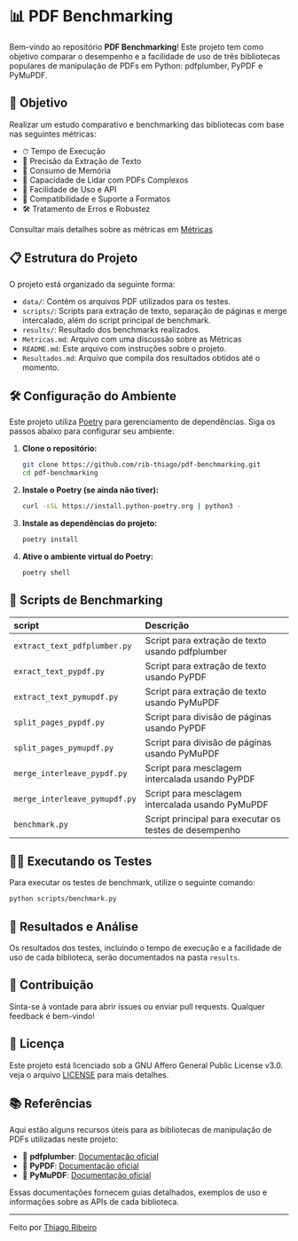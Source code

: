 # 📊 PDF Benchmarking

Bem-vindo ao repositório **PDF Benchmarking**! Este projeto tem como objetivo comparar o desempenho e a facilidade de uso de três bibliotecas populares de manipulação de PDFs em Python: pdfplumber, PyPDF e PyMuPDF.

## 🚀 Objetivo

Realizar um estudo comparativo e benchmarking das bibliotecas com base nas seguintes métricas:
- ⏱ Tempo de Execução
- 🧠 Precisão da Extração de Texto
- 🧩 Consumo de Memória
- 📄 Capacidade de Lidar com PDFs Complexos
- 🤖 Facilidade de Uso e API
- 🔄 Compatibilidade e Suporte a Formatos
- 🛠 Tratamento de Erros e Robustez

Consultar mais detalhes sobre as métricas em [Métricas](Metricas.md)

## 📋 Estrutura do Projeto

O projeto está organizado da seguinte forma:

- `data/`: Contém os arquivos PDF utilizados para os testes.
- `scripts/`: Scripts para extração de texto, separação de páginas e merge intercalado, além do script principal de benchmark.
- `results/`: Resultado dos benchmarks realizados.
- `Metricas.md`: Arquivo com uma discussão sobre as Métricas
- `README.md`: Este arquivo com instruções sobre o projeto.
- `Resultados.md`: Arquivo que compila dos resultados obtidos até o momento.

## 🛠️ Configuração do Ambiente

Este projeto utiliza [Poetry](https://python-poetry.org/) para gerenciamento de dependências. Siga os passos abaixo para configurar seu ambiente:

1. **Clone o repositório:**

    ```bash
    git clone https://github.com/rib-thiago/pdf-benchmarking.git
    cd pdf-benchmarking
    ```

2. **Instale o Poetry (se ainda não tiver):**

    ```bash
    curl -sSL https://install.python-poetry.org | python3 -
    ```

3. **Instale as dependências do projeto:**

    ```bash
    poetry install
    ```

4. **Ative o ambiente virtual do Poetry:**

    ```bash
    poetry shell
    ```

## 📜 Scripts de Benchmarking

| script | Descrição |
| :----- | :-------- |
| `extract_text_pdfplumber.py` | Script para extração de texto usando pdfplumber |
| `exract_text_pypdf.py` | Script para extração de texto usando PyPDF |
| `extract_text_pymupdf.py` | Script para extração de texto usando PyMuPDF |
| `split_pages_pypdf.py` | Script para divisão de páginas usando PyPDF |
| `split_pages_pymupdf.py` | Script para divisão de páginas usando PyMuPDF |
| `merge_interleave_pypdf.py` | Script para mesclagem intercalada usando PyPDF |
| `merge_interleave_pymupdf.py` | Script para mesclagem intercalada usando PyMuPDF |
| `benchmark.py` | Script principal para executar os testes de desempenho |

## 🏃‍♂️ Executando os Testes

Para executar os testes de benchmark, utilize o seguinte comando:

```bash
python scripts/benchmark.py
```

## 📝 Resultados e Análise

Os resultados dos testes, incluindo o tempo de execução e a facilidade de uso de cada biblioteca, serão documentados na pasta `results`.

## 🤝 Contribuição

Sinta-se à vontade para abrir issues ou enviar pull requests. Qualquer feedback é bem-vindo!

## 📄 Licença

Este projeto está licenciado sob a GNU Affero General Public License v3.0. veja o arquivo [LICENSE](LICENSE) para mais detalhes.

## 📚 Referências

Aqui estão alguns recursos úteis para as bibliotecas de manipulação de PDFs utilizadas neste projeto:

- 📄 **pdfplumber**: [Documentação oficial](https://github.com/jsvine/pdfplumber)
- 📑 **PyPDF**: [Documentação oficial](https://pypdf.readthedocs.io/en/latest/)
- 📜 **PyMuPDF**: [Documentação oficial](https://pymupdf.readthedocs.io/en/latest/)

Essas documentações fornecem guias detalhados, exemplos de uso e informações sobre as APIs de cada biblioteca.


---
Feito por [Thiago Ribeiro](https://github.com/rib-thiago)